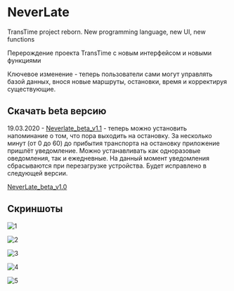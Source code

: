 # NeverLate
TransTime project reborn. New programming language, new UI, new functions

Перерождение проекта TransTime с новым интерфейсом и новыми функциями

Ключевое изменение - теперь пользователи сами могут управлять базой данных, внося новые маршруты, остановки, время и корректируя существующие.

## Скачать beta версию
19.03.2020 - [Neverlate_beta_v1.1](./app/release/NeverLate_beta_v1.1.apk) - теперь можно установить напоминание о том, что пора выходить на остановку. За несколько минут (от 0 до 60) до прибытия транспорта на остановку приложение пришлёт уведомление. Можно устанавливать как одноразовые оведомления, так и ежедневные. На данный момент уведомления сбрасываются при перезагрузке устройства. Будет исправлено в следующей версии.

[NeverLate_beta_v1.0](./app/release/NeverLate_beta_v1.0.apk)

## Скриншоты

![1](./screenshots/1.jpg)

![2](./screenshots/2.jpg)

![3](./screenshots/3.jpg)

![4](./screenshots/4.jpg)

![5](./screenshots/5.jpg)
